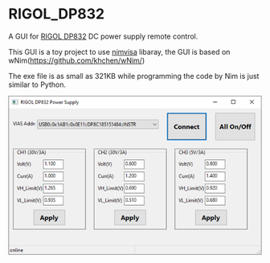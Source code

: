 # RIGOL_DP832
A GUI for [RIGOL DP832](https://www.rigolna.com/products/dc-power-loads/dp800/) DC power supply remote control.

This GUI is a toy project to use [nimvisa](https://github.com/leeooox/nimvisa) libaray, the GUI is based on wNim(https://github.com/khchen/wNim/)

The exe file is as small as 321KB while programming the code by Nim is just similar to Python.

![GUI](doc\GUI.png)